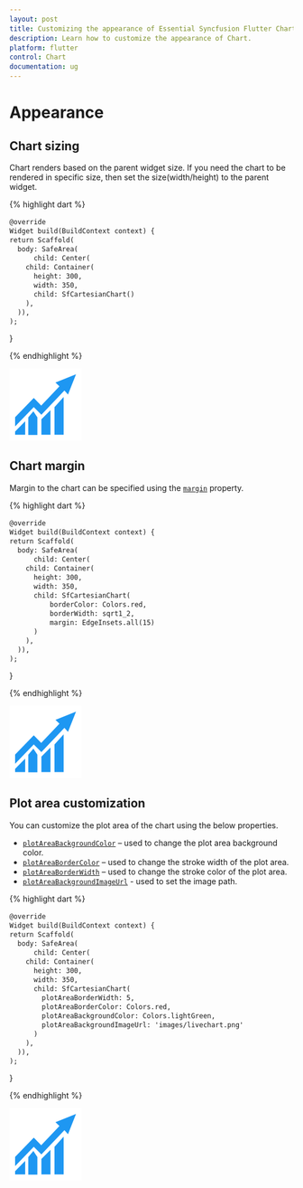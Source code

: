 ```yaml
---
layout: post
title: Customizing the appearance of Essential Syncfusion Flutter Chart
description: Learn how to customize the appearance of Chart.
platform: flutter
control: Chart
documentation: ug
---
```


# Appearance

## Chart sizing

Chart renders based on the parent widget size. If you need the chart to be rendered in specific size, then set the size(width/height) to the parent widget.

{% highlight dart %} 

    @override
    Widget build(BuildContext context) {
    return Scaffold(
      body: SafeArea(
          child: Center(
        child: Container(
          height: 300, 
          width: 350, 
          child: SfCartesianChart()
        ),
      )),
    );
  }

{% endhighlight %}

![Chart size](images/getting-started/livechart.png)

## Chart margin

Margin to the chart can be specified using the [`margin`]() property.

{% highlight dart %} 

    @override
    Widget build(BuildContext context) {
    return Scaffold(
      body: SafeArea(
          child: Center(
        child: Container(
          height: 300, 
          width: 350, 
          child: SfCartesianChart(
              borderColor: Colors.red,
              borderWidth: sqrt1_2,
              margin: EdgeInsets.all(15)
          )
        ),
      )),
    );
  }

{% endhighlight %}

![Chart margin](images/getting-started/livechart.png)

## Plot area customization

You can customize the plot area of the chart using the below properties.

* [`plotAreaBackgroundColor`]() – used to change the plot area background color.
* [`plotAreaBorderColor`]() – used to change the stroke width of the plot area.
* [`plotAreaBorderWidth`]() – used to change the stroke color of the plot area.
* [`plotAreaBackgroundImageUrl`]() - used to set the image path.

{% highlight dart %} 

    @override
    Widget build(BuildContext context) {
    return Scaffold(
      body: SafeArea(
          child: Center(
        child: Container(
          height: 300, 
          width: 350, 
          child: SfCartesianChart(
            plotAreaBorderWidth: 5,
            plotAreaBorderColor: Colors.red,
            plotAreaBackgroundColor: Colors.lightGreen,
            plotAreaBackgroundImageUrl: 'images/livechart.png'
          )
        ),
      )),
    );
  }

{% endhighlight %}

![Chart plot area](images/getting-started/livechart.png)